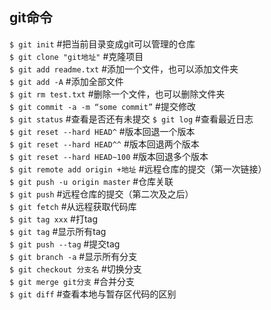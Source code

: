 ## git命令


```$ git init``` 					                        #把当前目录变成git可以管理的仓库  
```$ git clone "git地址"``` 			                  #克隆项目  
```$ git add readme.txt``` 			                #添加一个文件，也可以添加文件夹  
```$ git add -A``` 					                      #添加全部文件  
```$ git rm test.txt``` 			                   #删除一个文件，也可以删除文件夹  
```$ git commit -a -m “some commit”```        #提交修改  
```$ git status``` 					                      #查看是否还有未提交
```$ git log``` 						                        #查看最近日志  
```$ git reset --hard HEAD^``` 			            #版本回退一个版本  
```$ git reset --hard HEAD^^``` 		            #版本回退两个版本  
```$ git reset --hard HEAD~100``` 		          #版本回退多个版本  
```$ git remote add origin +地址```  		        #远程仓库的提交（第一次链接）  
```$ git push -u origin master```		           #仓库关联  
```$ git push``` 						                       #远程仓库的提交（第二次及之后）  
```$ git fetch``` 						                      #从远程获取代码库  
```$ git tag xxx``` 					                     #打tag  
```$ git tag``` 						                        #显示所有tag  
```$ git push --tag``` 					                  #提交tag  
```$ git branch -a``` 					                   #显示所有分支  
```$ git checkout 分支名``` 		 	               #切换分支  
```$ git merge git分支``` 		  	                #合并分支  
```$ git diff```                              #查看本地与暂存区代码的区别










